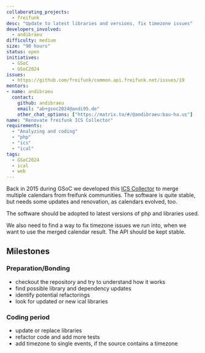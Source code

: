 ```yaml
---
collaborating_projects:
  - freifunk
desc: "Update to latest libraries and versions, fix timezone issues"
developers_involved:
  - andibraeu
difficulty: medium
size: "90 hours"
status: open
initiatives:
  - GSoC
  - GSoC2024
issues:
  - https://github.com/freifunk/common.api.freifunk.net/issues/19
mentors:
- name: andibraeu
  contact:
    github: andibraeu
    email: "ab+gsoc2024@andi95.de"
    other_chat_options: ["https://matrix.to/#/@andibraeu:bau-ha.us"]
name: "Renovate freifunk ICS Collector"
requirements:
  - "Analyzing and coding"
  - "php"
  - "ics"
  - "ical"
tags:
  - GSoC2024
  - ical
  - web
---
```


Back in 2015 during GSoC we developed this [ICS Collector](https://github.com/freifunk/common.api.freifunk.net/tree/master/ics-collector) to merge multiple calendars from freifunk communities. The software is quite stable, but needs some updates and renovation, as calendars evolved, too.

The software should be adopted to latest versions of php and libraries used.

We also need to find a way to fix timezone issues we run into, when we want to use the merged calendar result. The API should be kept stable.

## Milestones

### Preparation/Bonding

* checkout the repository and try to understand how it works
* find possible library and dependency updates
* identify potential refactorings
* look for updated or new ical libraries

### Coding period

* update or replace libraries
* refactor code and add more tests
* add timezone to single events, if the source contains a timezone